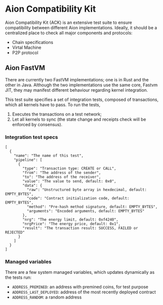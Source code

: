 # Aion Compatibility Kit

Aion Compatibility Kit (ACK) is an extensive test suite to ensure compatibility between different Aion implementations. Ideally, it should be a centralized place to check all major components and protocols:
- Chain specifications
- Virtal Machine
- P2P protocol

## Aion FastVM

There are currently two FastVM implementations; one is in Rust and the other in Java. Although the two implementations use the same core, Fastvm JIT, they may manifest different behaviour regarding kernel integration.

This test suite specifies a set of integration tests, composed of transactions, which all kernels have to pass. To run the tests,
1. Executes the transactions on a test network;
1. Let all kernels to sync (the state change and receipts check will be enforced by consensus).

### Integration test specs
```
[
  {
    "name": "The name of this test",
    "pipeline": [
      {
        "type": "Transaction type: CREATE or CALL",
        "from": "The address of the sender",
        "to": "The address of the receiver",
        "value": "The value to send, default: 0x0",
        "data": {
          "raw": "Unstructured byte array in hexdecimal, default: EMPTY_BYTES",
          "code": "Contract initialization code, default: EMPTY_BYTES",
          "method": "Pre-hash method signature, default: EMPTY_BYTES",
          "arguments": "Encoded arguments, default: EMPTY_BYTES"
        },
        "nrg": "The energy limit, default: 0xf4240",
        "nrgPrice": "The energy price, default: 0x1",
        "result": "The transaction result: SUCCESS, FAILED or REJECTED"
      }
    ]
  }
]
```

### Managed variables

There are a few system managed variables, which updates dynamically as the tests run:

- `ADDRESS_PREMINED`: an address with premined coins, for test purpose
- `ADDRESS_LAST_DEPLOYED`: address of the most recently deployed contract
- `ADDRESS_RANDOM`: a random address
